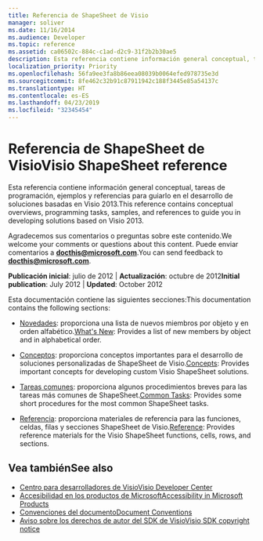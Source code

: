```yaml
---
title: Referencia de ShapeSheet de Visio
manager: soliver
ms.date: 11/16/2014
ms.audience: Developer
ms.topic: reference
ms.assetid: ca06502c-884c-c1ad-d2c9-31f2b2b30ae5
description: Esta referencia contiene información general conceptual, tareas de programación, ejemplos y referencias para guiarlo en el desarrollo de soluciones basadas en Visio 2013.
localization_priority: Priority
ms.openlocfilehash: 56fa9ee3fa8b86eea08039b0064efed978735e3d
ms.sourcegitcommit: 8fe462c32b91c87911942c188f3445e85a54137c
ms.translationtype: HT
ms.contentlocale: es-ES
ms.lasthandoff: 04/23/2019
ms.locfileid: "32345454"
---
```

# <a name="visio-shapesheet-reference"></a><span data-ttu-id="5c427-103">Referencia de ShapeSheet de Visio</span><span class="sxs-lookup"><span data-stu-id="5c427-103">Visio ShapeSheet reference</span></span>

<span data-ttu-id="5c427-104">Esta referencia contiene información general conceptual, tareas de programación, ejemplos y referencias para guiarlo en el desarrollo de soluciones basadas en Visio 2013.</span><span class="sxs-lookup"><span data-stu-id="5c427-104">This reference contains conceptual overviews, programming tasks, samples, and references to guide you in developing solutions based on Visio 2013.</span></span>
  
<span data-ttu-id="5c427-105">Agradecemos sus comentarios o preguntas sobre este contenido.</span><span class="sxs-lookup"><span data-stu-id="5c427-105">We welcome your comments or questions about this content.</span></span> <span data-ttu-id="5c427-106">Puede enviar comentarios a **[docthis@microsoft.com](mailto:docthis@microsoft.com)**.</span><span class="sxs-lookup"><span data-stu-id="5c427-106">You can send feedback to **[docthis@microsoft.com](mailto:docthis@microsoft.com)**.</span></span> 
  
 <span data-ttu-id="5c427-107">**Publicación inicial**: julio de 2012 | **Actualización**: octubre de 2012</span><span class="sxs-lookup"><span data-stu-id="5c427-107">**Initial publication**: July 2012 | **Updated**: October 2012</span></span>
  
<span data-ttu-id="5c427-108">Esta documentación contiene las siguientes secciones:</span><span class="sxs-lookup"><span data-stu-id="5c427-108">This documentation contains the following sections:</span></span>
  
- <span data-ttu-id="5c427-109">[Novedades](what-s-new-for-visio-shapesheet-developers.md): proporciona una lista de nuevos miembros por objeto y en orden alfabético.</span><span class="sxs-lookup"><span data-stu-id="5c427-109">[What's New](what-s-new-for-visio-shapesheet-developers.md): Provides a list of new members by object and in alphabetical order.</span></span>
    
- <span data-ttu-id="5c427-110">[Conceptos](concepts-visio-shapesheet.md): proporciona conceptos importantes para el desarrollo de soluciones personalizadas de ShapeSheet de Visio.</span><span class="sxs-lookup"><span data-stu-id="5c427-110">[Concepts](concepts-visio-shapesheet.md): Provides important concepts for developing custom Visio ShapeSheet solutions.</span></span>
    
- <span data-ttu-id="5c427-111">[Tareas comunes](common-tasks-visio-shapesheet.md): proporciona algunos procedimientos breves para las tareas más comunes de ShapeSheet.</span><span class="sxs-lookup"><span data-stu-id="5c427-111">[Common Tasks](common-tasks-visio-shapesheet.md): Provides some short procedures for the most common ShapeSheet tasks.</span></span>
    
- <span data-ttu-id="5c427-112">[Referencia](reference-visio-shapesheet.md): proporciona materiales de referencia para las funciones, celdas, filas y secciones ShapeSheet de Visio.</span><span class="sxs-lookup"><span data-stu-id="5c427-112">[Reference](reference-visio-shapesheet.md): Provides reference materials for the Visio ShapeSheet functions, cells, rows, and sections.</span></span>
    
## <a name="see-also"></a><span data-ttu-id="5c427-113">Vea también</span><span class="sxs-lookup"><span data-stu-id="5c427-113">See also</span></span>

- [<span data-ttu-id="5c427-114">Centro para desarrolladores de Visio</span><span class="sxs-lookup"><span data-stu-id="5c427-114">Visio Developer Center</span></span>](https://msdn.microsoft.com/office/aa905478.aspx)    
- [<span data-ttu-id="5c427-115">Accesibilidad en los productos de Microsoft</span><span class="sxs-lookup"><span data-stu-id="5c427-115">Accessibility in Microsoft Products</span></span>](https://www.microsoft.com/enable/products/default.aspx)    
- [<span data-ttu-id="5c427-116">Convenciones del documento</span><span class="sxs-lookup"><span data-stu-id="5c427-116">Document Conventions</span></span>](https://msdn.microsoft.com/office/aa905365.aspx)   
- [<span data-ttu-id="5c427-117">Aviso sobre los derechos de autor del SDK de Visio</span><span class="sxs-lookup"><span data-stu-id="5c427-117">Visio SDK copyright notice</span></span>](visio-sdk-copyright-notice.md)

    

